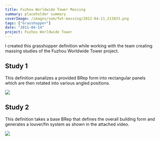 ```yaml
---
title: Fuzhou Worldwide Tower Massing
summary: placeholder summary
coverImage: /images/som/fwt-massing/2012-04-11_213833.png
tags: ["Grasshopper"]
date: "2011-04-14"
project: Fuzhou Worldwide Tower
---
```


I created this grasshopper definition while working with the team creating massing studies of the Fuzhou Worldwide Tower project.

## Study 1

This definition panalizes a provided BRep form into rectangular panels which are then rotated into various angled positions.

![](/images/som/fwt-massing/2012-04-11_213700.png)

## Study 2

This definition takes a base BRep that defines the overall building form and generates a louver/fin system as shown in the attached video.

![](/images/som/fwt-massing/2012-04-11_215217.png)
